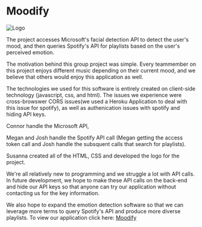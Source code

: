 # Moodify 

![Logo](/assets/images/default_logo.png)

The project accesses Microsoft's facial detection API to detect the user's mood, and then queries Spotify's API for playlists based on the user's perceived emotion.

The motivation behind this group project was simple. Every teammember on this project enjoys different music depending on their current mood, and we believe that others would enjoy this application as well. 

The technologies we used for this software is entirely created on client-side technology (javascript, css, and html). The issues we experience were cross-browswer CORS issues(we used a Heroku Application to deal with this issue for spotify), as well as authenication issues with spotify and hiding API keys. 

Connor handle the Microsoft API, 

Megan and Josh handle the Spotify API call (Megan getting the access token call and Josh handle the subsquent calls that search for playlists).

Susanna created all of the HTML, CSS and developed the logo for the project. 

We're all relatively new to programming and we struggle a lot with API calls. In future development, we hope to make these API calls on the back-end and hide our API keys so that anyone can try our application without contacting us for the key information. 

We also hope to expand the emotion detection software so that we can leverage more terms to query Spotify's API and produce more diverse playlists. 
To view our application click here: [Moodify](https://meganthonykeogh.github.io/moodify/)





